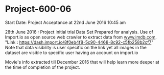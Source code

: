 # Project-600-06
Start Date: Project Acceptance at 22nd June 2016 10:45 am 

28th June 2016 : Project Initial trial Data Set Prepared for analysis. Use of Import.io as open source web crawler to extract data from www.imdb.com. "Link : https://dash.import.io/8f0eb4f8-5c90-4468-8c92-c5fb258b2cf7" Note that data visibility is user specific on the link yet all images in the dataset are visible to specific user having an  account on import.io 

Movie's info extracted till December 2016 that will help learn more deeper at the time of completion of the project. 



